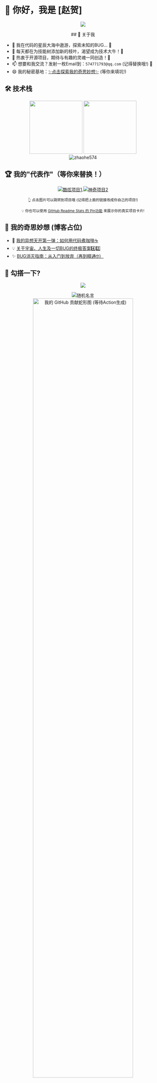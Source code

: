 # 👋 你好，我是 [赵贺]

<div align="center">
  <img src="https://readme-typing-svg.herokuapp.com/?lines=代码魔法师✨;创意工程师🎨;宇宙探索爱好者🚀&font=Fira%20Code&center=true&width=500&height=50&color=36BCF7&vCenter=true&size=24">
</div>

<p align="center">
## 📝 关于我

- 🔭 我在代码的星辰大海中遨游，探索未知的BUG... 🌌
- 🌱 每天都在为技能树添加新的枝叶，渴望成为技术大牛！🌳
- 👯 热衷于开源项目，期待与有趣的灵魂一同创造！🤝
- 📫 想要和我交流？发射一枚Email到：`574771793@qq.com` (记得替换哦!) 💌
- 😄 我的秘密基地：[✨点击探索我的奇思妙想✨](https://your-awesome-page.com) (等你来填坑!)

## 🛠️ 技术栈

<div align="center">
  <img height="170em" src="https://github-readme-stats.vercel.app/api?username=zhaohe574&show_icons=true&theme=radical&include_all_commits=true&count_private=true"/>
  <img height="170em" src="https://github-readme-stats.vercel.app/api/top-langs/?username=zhaohe574&layout=compact&langs_count=8&theme=radical"/>
</div>

<div align="center">
  <img src="https://github-readme-streak-stats.herokuapp.com/?user=zhaohe574&theme=radical&date_format=M%20j%5B%2C%20Y%5D" alt="zhaohe574" />
</div>

## 🏆 我的"代表作"（等你来替换！）

<div align="center">
  <a href="https://github.com/zhaohe574/你的项目仓库名1">
    <img align="center" src="https://via.placeholder.com/420x150/FFD700/000000?Text=酷炫项目+No.1%0A(点击替换链接和图片)" alt="酷炫项目1" />
  </a>
  <a href="https://github.com/zhaohe574/你的项目仓库名2">
    <img align="center" src="https://via.placeholder.com/420x150/87CEEB/FFFFFF?Text=神奇项目+No.2%0A(点击替换链接和图片)" alt="神奇项目2" />
  </a>
  <p><small>👆 点击图片可以跳转到项目哦 (记得把上面的链接改成你自己的项目!)</small></p>
  <p><small>💡 你也可以使用 <a href="https://github.com/anuraghazra/github-readme-stats#pinning-extra-repositories" target="_blank">GitHub Readme Stats 的 Pin功能</a> 来展示你的真实项目卡片!</small></p>
</div>

## 📝 我的奇思妙想 (博客占位)
<!-- BLOG-POST-LIST:START -->
- 🚀 [我的异想天开第一弹：如何用代码煮咖啡☕](https://your-blog.com/idea1)
- 💡 [关于宇宙、人生及一切BUG的终极答案4️⃣2️⃣](https://your-blog.com/ultimate-answer)
- ✨ [BUG消灭指南：从入门到放弃（再到精通🤓）](https://your-blog.com/bug-hunting-mastery)
<!-- BLOG-POST-LIST:END -->

## 🤝 勾搭一下?

<p align="center">
  <a href="mailto:574771793@qq.com"><img src="https://img.shields.io/badge/-EmailMe-D14836?style=for-the-badge&logo=gmail&logoColor=white"/></a>
</p>

<div align="center">
  <img src="https://quotes-github-readme.vercel.app/api?type=horizontal&theme=radical&animation=grow_out_in&font_size=15&duration=5000" alt="随机名言" />
</div>

<!-- 
  动态蛇形贡献图! 🐍 
  要启用这个酷炫的动画，你需要在你的 zhaohe574/zhaohe574 仓库中设置一个 GitHub Action。
  可以参考这个项目: https://github.com/Platane/snk 
  Action 会自动生成 SVG 文件并推送到你的仓库的 output 文件夹下 (或者你指定的位置)。
  下面的链接是假设你的 Action 配置正确后图片会存在的地方。
  如果暂时不想配置，可以替换成下面的静态GIF或者其他你喜欢的图片。
-->
<div align="center">
  <img src="https://raw.githubusercontent.com/zhaohe574/zhaohe574/output/github-contribution-grid-snake.svg" alt="我的 GitHub 贡献蛇形图 (等待Action生成)" width="80%"/>
  <!-- 备用 GIF, 如果蛇形图没配置好，可以取消下面这行的注释 -->
  <!-- <img src="https://media.giphy.com/media/LmNwrBhejkK9EFP504/giphy.gif" width="250"> -->
</div> 
